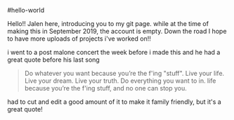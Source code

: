 #hello-world

Hello!!
Jalen here, introducing you to my git page. while at the time of making this in September 2019, the account 
is empty. Down the road I hope to have more uploads of projects i've worked on!!

i went to a post malone concert the week before i made this and he had a great quote before his last song

>Do whatever you want because you’re the f'ing "stuff". Live your life. Live your dream. Live your truth. Do everything you want to in. life because you’re the f'ing stuff, and no one can stop you.

had to cut and edit a good amount of it to make it family friendly, but it's a great quote!
